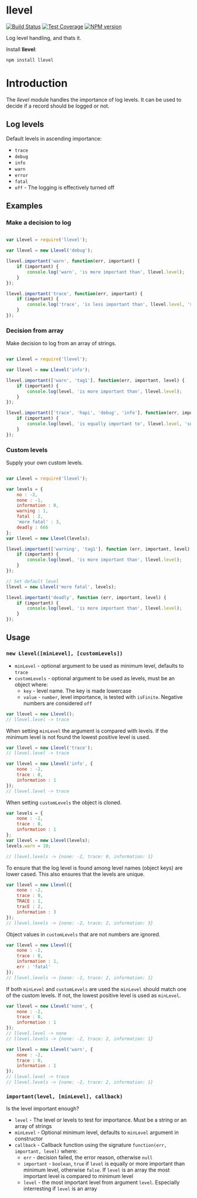 llevel
===========

[![Build Status](https://secure.travis-ci.org/paed01/llevel.png)](http://travis-ci.org/paed01/llevel) [![Test Coverage](https://codeclimate.com/github/paed01/llevel/badges/coverage.svg)](https://codeclimate.com/github/paed01/llevel) [![NPM version](https://badge.fury.io/js/llevel.png)](http://badge.fury.io/js/llevel)

Log level handling, and thats it.

Install **llevel**:
```
npm install llevel
```

# Introduction

The *llevel* module handles the importance of log levels. It can be used to decide if a record should be logged or not.

## Log levels

Default levels in ascending importance:

* `trace`
* `debug`
* `info`
* `warn`
* `error`
* `fatal`
* `off` - The logging is effectively turned off

## Examples

### Make a decision to log

```javascript

var Llevel = require('llevel');

var llevel = new Llevel('debug');

llevel.important('warn', function(err, important) {
    if (important) {
        console.log('warn', 'is more important than', llevel.level);
    }
});

llevel.important('trace', function(err, important) {
    if (important) {
        console.log('trace', 'is less important than', llevel.level, 'so this is ignored');
    }
});

```

### Decision from array

Make decision to log from an array of strings.

```javascript

var Llevel = require('llevel');

var llevel = new Llevel('info');

llevel.important(['warn', 'tag1'], function(err, important, level) {
    if (important) {
        console.log(level, 'is more important than', llevel.level);
    }
});

llevel.important(['trace', 'hapi', 'debug', 'info'], function(err, important, level) {
    if (important) {
        console.log(level, 'is equally important to', llevel.level, 'so this should happen');
    }
});

```

### Custom levels

Supply your own custom levels.

```javascript

var Llevel = require('llevel');

var levels = {
    no : -2,
    none : -1,
    information : 0,
    warning : 1,
    fatal : 2,
    'more fatal' : 3,
    deadly : 666
};
var llevel = new Llevel(levels);

llevel.important(['warning', 'tag1'], function (err, important, level) {
    if (important) {
        console.log(level, 'is more important than', llevel.level);
    }
});

// Set default level
llevel = new Llevel('more fatal', levels);

llevel.important('deadly', function (err, important, level) {
    if (important) {
        console.log(level, 'is more important than', llevel.level);
    }
});

```

## Usage

### `new Llevel([minLevel], [customLevels])`

- `minLevel` - optional argument to be used as minimum level, defaults to `trace`
- `customLevels` - optional argument to be used as levels, must be an object where: 
  - `key` - level name. The key is made lowercase
  - `value` - `number`, level importance, is tested with `isFinite`. Negative numbers are considered `off`

```javascript
var llevel = new Llevel();
// llevel.level -> trace
```
  
When setting `minLevel` the argument is compared with levels. If the minimum level is not found the lowest positive level is used.

```javascript
var llevel = new Llevel('trace');
// llevel.level -> trace

var llevel = new Llevel('info', {
    none : -2,
    trace : 0,
    information : 1
});
// llevel.level -> trace
```

When setting `customLevels` the object is cloned.

```javascript
var levels = {
    none : -2,
    trace : 0,
    information : 1
};
var llevel = new Llevel(levels);
levels.warn = 10;

// llevel.levels -> {none: -2, trace: 0, information: 1}
```

To ensure that the log level is found among level names (object keys) are lower cased. This also ensures that the levels are unique.

```javascript
var llevel = new Llevel({
    none : -2,
    trace : 0,
    TRACE : 1,
    tracE : 2,
    information : 3
});
// llevel.levels -> {none: -2, trace: 2, information: 3}
```

Object values in `customLevels` that are not numbers are ignored.
 
```javascript
var llevel = new Llevel({
    none : -2,
    trace : 0,
    information : 1,
    err : 'fatal'
});
// llevel.levels -> {none: -2, trace: 2, information: 1}
```

If both `minLevel` and `customLevels` are used the `minLevel` should match one of the custom levels. If not, the lowest positive level is used as `minLevel`.
 
```javascript
var llevel = new Llevel('none', {
    none : -2,
    trace : 0,
    information : 1
});
// llevel.level -> none
// llevel.levels -> {none: -2, trace: 2, information: 1}

var llevel = new Llevel('warn', {
    none : -2,
    trace : 0,
    information : 1
});
// llevel.level -> trace
// llevel.levels -> {none: -2, trace: 2, information: 1}
```

### `important(level, [minLevel], callback)`

Is the level important enough?

- `level` - The level or levels to test for importance. Must be a string or an array of strings
- `minLevel` - Optional minimum level, defaults to `minLevel` argument in constructor
- `callback` - Callback function using the signature `function(err, important, level)` where:
  - `err` - decision failed, the error reason, otherwise `null`
  - `important` - `boolean`, `true` if `level` is equally or more important than minimum level, otherwise `false`. If `level` is an array the most important level is compared to minimum level
  - `level` - the most important level from argument `level`. Especially interresting if `level` is an array 